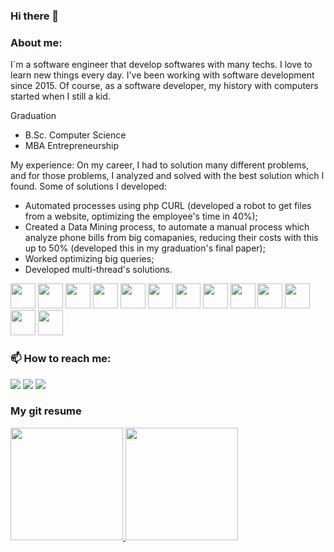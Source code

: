 ### Hi there 👋

### About me:
I`m a software engineer that develop softwares with many techs. I love to learn new things every day. I've been working with software development since 2015. Of course, as a software developer, my history with computers started when I still a kid.

Graduation
* B.Sc. Computer Science
* MBA Entrepreneurship

My experience:
On my career, I had to solution many different problems, and for those problems, I analyzed and solved with the best solution which I found.
Some of solutions I developed:
- Automated processes using php CURL (developed a robot to get files from a website, optimizing the employee's time in 40%);
- Created a Data Mining process, to automate a manual process which analyze phone bills from big comapanies, reducing their costs with this up to 50% (developed this in my graduation's final paper);
- Worked optimizing big queries;
- Developed multi-thread's solutions.


<img src="https://cdn.jsdelivr.net/gh/devicons/devicon/icons/php/php-original.svg" width="40" height="40" /> <img src="https://cdn.jsdelivr.net/gh/devicons/devicon/icons/react/react-original.svg" width="40" height="40" /> <img src="https://cdn.jsdelivr.net/gh/devicons/devicon/icons/git/git-original.svg" width="40" height="40" /> <img src="https://cdn.jsdelivr.net/gh/devicons/devicon/icons/javascript/javascript-original.svg" width="40" height="40" /> <img src="https://cdn.jsdelivr.net/gh/devicons/devicon/icons/postgresql/postgresql-original.svg" width="40" height="40" /> <img src="https://cdn.jsdelivr.net/gh/devicons/devicon/icons/mysql/mysql-original.svg" width="40" height="40" /> <img src="https://cdn.jsdelivr.net/gh/devicons/devicon/icons/mongodb/mongodb-plain-wordmark.svg" width="40" height="40" /> <img src="https://cdn.jsdelivr.net/gh/devicons/devicon/icons/nodejs/nodejs-original-wordmark.svg" width="40" height="40" /> <img src="https://cdn.jsdelivr.net/gh/devicons/devicon/icons/python/python-original-wordmark.svg" width="40" height="40" /> <img src="https://cdn.jsdelivr.net/gh/devicons/devicon/icons/docker/docker-plain-wordmark.svg" width="40" height="40" /> <img src="https://cdn.jsdelivr.net/gh/devicons/devicon/icons/graphql/graphql-plain-wordmark.svg" width="40" height="40" /> <img src="https://cdn.jsdelivr.net/gh/devicons/devicon/icons/amazonwebservices/amazonwebservices-original.svg" width="40" height="40" /> <img src="https://cdn.jsdelivr.net/gh/devicons/devicon/icons/jest/jest-plain.svg" width="40" height="40" />



### 📫 How to reach me:

<div>
<a href="https://instagram.com/tridapallil" target="_blank"><img src="https://img.shields.io/badge/-Instagram-%23E4405F?style=for-the-badge&logo=instagram&logoColor=white" target="_blank"></a>
<a href = "mailto:tridapallil@gmail.com"><img src="https://img.shields.io/badge/Gmail-D14836?style=for-the-badge&logo=gmail&logoColor=white" target="_blank"></a>
<a href="https://www.linkedin.com/in/tridapallil" target="_blank"><img src="https://img.shields.io/badge/-LinkedIn-%230077B5?style=for-the-badge&logo=linkedin&logoColor=white" target="_blank"></a>   
</div>

### My git resume
<div>
<a href="https://github.com/tridapallil">
<img height="180em" src="https://github-readme-stats.vercel.app/api/top-langs/?username=tridapallil&layout=compact&langs_count=7&theme=dracula"/>
<img height="180em" src="https://github-readme-stats.vercel.app/api?username=tridapallil&show_icons=true&theme=dracula&include_all_commits=true&count_private=true"/>
</div>


<!--
**tridapallil/tridapallil** is a ✨ _special_ ✨ repository because its `README.md` (this file) appears on your GitHub profile.

Here are some ideas to get you started:
